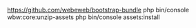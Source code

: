 

https://github.com/webeweb/bootstrap-bundle
php bin/console wbw:core:unzip-assets
php bin/console assets:install
